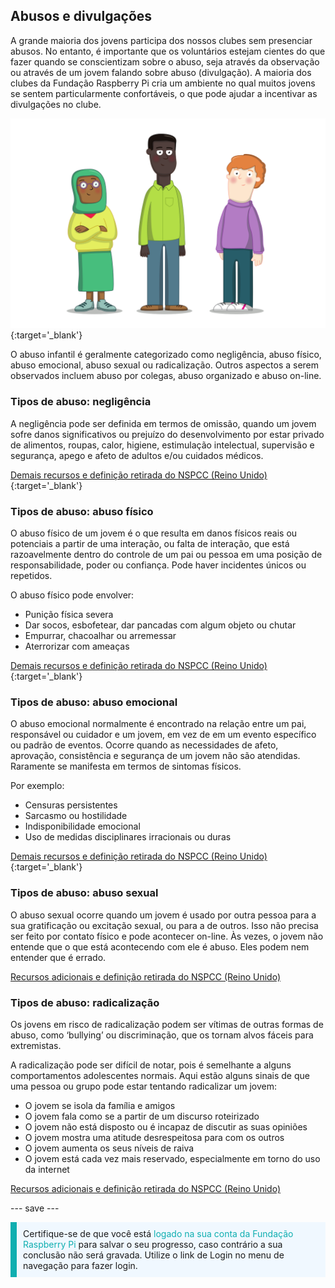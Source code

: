 ## Abusos e divulgações

A grande maioria dos jovens participa dos nossos clubes sem presenciar abusos. No entanto, é importante que os voluntários estejam cientes do que fazer quando se conscientizam sobre o abuso, seja através da observação ou através de um jovem falando sobre abuso (divulgação). A maioria dos clubes da Fundação Raspberry Pi cria um ambiente no qual muitos jovens se sentem particularmente confortáveis, o que pode ajudar a incentivar as divulgações no clube.

![Três jovens em destaque.](images/7-Diverse-Mix.png){:target='_blank'}

O abuso infantil é geralmente categorizado como negligência, abuso físico, abuso emocional, abuso sexual ou radicalização. Outros aspectos a serem observados incluem abuso por colegas, abuso organizado e abuso on-line.

### Tipos de abuso: negligência

A negligência pode ser definida em termos de omissão, quando um jovem sofre danos significativos ou prejuízo do desenvolvimento por estar privado de alimentos, roupas, calor, higiene, estimulação intelectual, supervisão e segurança, apego e afeto de adultos e/ou cuidados médicos.

[Demais recursos e definição retirada do NSPCC (Reino Unido)](https://www.nspcc.org.uk/what-is-child-abuse/types-of-abuse/neglect/){:target='_blank'}

### Tipos de abuso: abuso físico

O abuso físico de um jovem é o que resulta em danos físicos reais ou potenciais a partir de uma interação, ou falta de interação, que está razoavelmente dentro do controle de um pai ou pessoa em uma posição de responsabilidade, poder ou confiança. Pode haver incidentes únicos ou repetidos.

O abuso físico pode envolver:

* Punição física severa
* Dar socos, esbofetear, dar pancadas com algum objeto ou chutar
* Empurrar, chacoalhar ou arremessar
* Aterrorizar com ameaças

[Demais recursos e definição retirada do NSPCC (Reino Unido)](https://www.nspcc.org.uk/what-is-child-abuse/types-of-abuse/physical-abuse/){:target='_blank'}

### Tipos de abuso: abuso emocional

O abuso emocional normalmente é encontrado na relação entre um pai, responsável ou cuidador e um jovem, em vez de em um evento específico ou padrão de eventos. Ocorre quando as necessidades de afeto, aprovação, consistência e segurança de um jovem não são atendidas. Raramente se manifesta em termos de sintomas físicos.

Por exemplo:

* Censuras persistentes
* Sarcasmo ou hostilidade
* Indisponibilidade emocional
* Uso de medidas disciplinares irracionais ou duras

[Demais recursos e definição retirada do NSPCC (Reino Unido)](https://www.nspcc.org.uk/what-is-child-abuse/types-of-abuse/emotional-abuse/){:target='_blank'}

### Tipos de abuso: abuso sexual

O abuso sexual ocorre quando um jovem é usado por outra pessoa para a sua gratificação ou excitação sexual, ou para a de outros. Isso não precisa ser feito por contato físico e pode acontecer on-line. Às vezes, o jovem não entende que o que está acontecendo com ele é abuso. Eles podem nem entender que é errado.

[Recursos adicionais e definição retirada do NSPCC (Reino Unido)](https://www.nspcc.org.uk/what-is-child-abuse/types-of-abuse/child-sexual-abuse/)

### Tipos de abuso: radicalização

Os jovens em risco de radicalização podem ser vítimas de outras formas de abuso, como ‘bullying’ ou discriminação, que os tornam alvos fáceis para extremistas.

A radicalização pode ser difícil de notar, pois é semelhante a alguns comportamentos adolescentes normais. Aqui estão alguns sinais de que uma pessoa ou grupo pode estar tentando radicalizar um jovem:

- O jovem se isola da família e amigos
- O jovem fala como se a partir de um discurso roteirizado
- O jovem não está disposto ou é incapaz de discutir as suas opiniões
- O jovem mostra uma atitude desrespeitosa para com os outros
- O jovem aumenta os seus níveis de raiva
- O jovem está cada vez mais reservado, especialmente em torno do uso da internet

[Recursos adicionais e definição retirada do NSPCC (Reino Unido)](https://www.nspcc.org.uk/keeping-children-safe/reporting-abuse/dedicated-helplines/protecting-children-from-radicalisation/)

--- save ---

<p style="border-left: solid; border-width:10px; border-color: #0faeb0; background-color: aliceblue; padding: 10px;">
Certifique-se de que você está <span style="color: #0faeb0">logado na sua conta da Fundação Raspberry Pi </span> para salvar o seu progresso, caso contrário a sua conclusão não será gravada. Utilize o link de Login no menu de navegação para fazer login.
</p>
